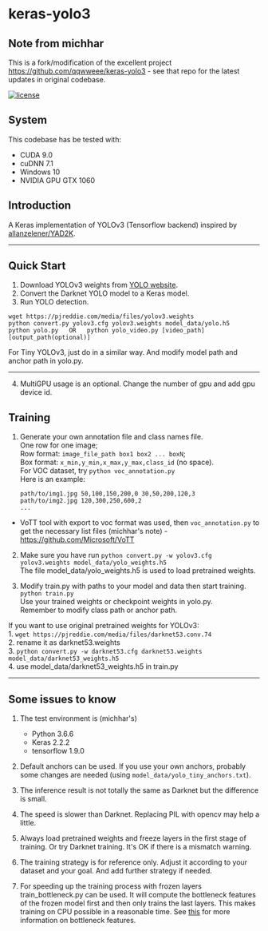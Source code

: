 # keras-yolo3

## Note from michhar

This is a fork/modification of the excellent project https://github.com/qqwweee/keras-yolo3 - see that repo for the latest updates in original codebase.

[![license](https://img.shields.io/github/license/mashape/apistatus.svg)](LICENSE)

## System

This codebase has be tested with:

- CUDA 9.0
- cuDNN 7.1
- Windows 10
- NVIDIA GPU GTX 1060

## Introduction

A Keras implementation of YOLOv3 (Tensorflow backend) inspired by [allanzelener/YAD2K](https://github.com/allanzelener/YAD2K).


---

## Quick Start

1. Download YOLOv3 weights from [YOLO website](http://pjreddie.com/darknet/yolo/).
2. Convert the Darknet YOLO model to a Keras model.
3. Run YOLO detection.

```
wget https://pjreddie.com/media/files/yolov3.weights
python convert.py yolov3.cfg yolov3.weights model_data/yolo.h5
python yolo.py   OR   python yolo_video.py [video_path] [output_path(optional)]
```

For Tiny YOLOv3, just do in a similar way. And modify model path and anchor path in yolo.py.

---

4. MultiGPU usage is an optional. Change the number of gpu and add gpu device id.

## Training

1. Generate your own annotation file and class names file.  
    One row for one image;  
    Row format: `image_file_path box1 box2 ... boxN`;  
    Box format: `x_min,y_min,x_max,y_max,class_id` (no space).  
    For VOC dataset, try `python voc_annotation.py`  
    Here is an example:
    ```
    path/to/img1.jpg 50,100,150,200,0 30,50,200,120,3
    path/to/img2.jpg 120,300,250,600,2
    ...
    ```

* VoTT tool with export to voc format was used, then `voc_annotation.py` to get the necessary list files (michhar's note) - https://github.com/Microsoft/VoTT

2. Make sure you have run `python convert.py -w yolov3.cfg yolov3.weights model_data/yolo_weights.h5`  
    The file model_data/yolo_weights.h5 is used to load pretrained weights.

3. Modify train.py with paths to your model and data then start training.  
    `python train.py`  
    Use your trained weights or checkpoint weights in yolo.py.  
    Remember to modify class path or anchor path.

If you want to use original pretrained weights for YOLOv3:  
    1. `wget https://pjreddie.com/media/files/darknet53.conv.74`  
    2. rename it as darknet53.weights  
    3. `python convert.py -w darknet53.cfg darknet53.weights model_data/darknet53_weights.h5`  
    4. use model_data/darknet53_weights.h5 in train.py

---

## Some issues to know

1. The test environment is (michhar's)
    - Python 3.6.6
    - Keras 2.2.2
    - tensorflow 1.9.0

2. Default anchors can be used. If you use your own anchors, probably some changes are needed (using `model_data/yolo_tiny_anchors.txt`).

3. The inference result is not totally the same as Darknet but the difference is small.

4. The speed is slower than Darknet. Replacing PIL with opencv may help a little.

5. Always load pretrained weights and freeze layers in the first stage of training. Or try Darknet training. It's OK if there is a mismatch warning.

6. The training strategy is for reference only. Adjust it according to your dataset and your goal. And add further strategy if needed.

7. For speeding up the training process with frozen layers train_bottleneck.py can be used. It will compute the bottleneck features of the frozen model first and then only trains the last layers. This makes training on CPU possible in a reasonable time. See [this](https://blog.keras.io/building-powerful-image-classification-models-using-very-little-data.html) for more information on bottleneck features.
